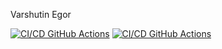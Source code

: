 Varshutin Egor

[![CI/CD GitHub Actions](https://github.com/EgorVarshutin22107/funny-boar/actions/workflows/test-action.yml/badge.svg)](https://github.com/EgorVarshutin22107/funny-boar/actions/workflows/test-action.yml)
[![CI/CD GitHub Actions](https://github.com/EgorVarshutin22107/funny-boar/actions/workflows/test-action.yml/badge.svg)](https://github.com/EgorVarshutin22107/funny-boar/actions/workflows/test-action.yml)
